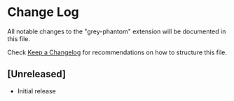 # Change Log

All notable changes to the "grey-phantom" extension will be documented in this file.

Check [Keep a Changelog](http://keepachangelog.com/) for recommendations on how to structure this file.

## [Unreleased]

- Initial release
